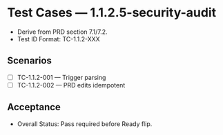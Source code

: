 # Test Cases — 1.1.2.5-security-audit

- Derive from PRD section 7.1/7.2.
- Test ID Format: TC-1.1.2-XXX

## Scenarios
- [ ] TC-1.1.2-001 — Trigger parsing
- [ ] TC-1.1.2-002 — PRD edits idempotent

## Acceptance
- Overall Status: Pass required before Ready flip.
